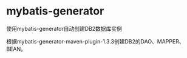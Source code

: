 # mybatis-generator
使用mybatis-generator自动创建DB2数据库实例

根据mybatis-generator-maven-plugin-1.3.3创建DB2的DAO、MAPPER、BEAN。
